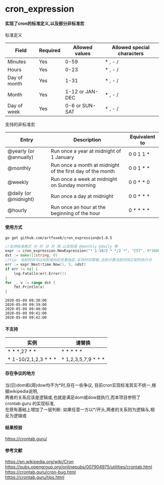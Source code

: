 # cron_expression

#### 实现了cron的标准定义,以及部分非标准宏

标准定义

| Field  |  Required |  Allowed values | Allowed special characters   |
| ------------ | ------------ | ------------ | ------------ |
|  Minutes |  Yes | 0-59  |  \* , - / |
|  Hours |  Yes |   0-23 |  \* , - / |
| Day of month  | Yes  |  1-31 |  \* , - /  |
|  Month | Yes  |  1-12 or JAN-DEC |  \* , - /  |
| Day of week  |  Yes |  0-6 or SUN-SAT |  \* , - / |

支持的非标准宏

| Entry | Description | Equivalent to |
| ------ | ------ | ------ |
| @yearly (or @annually) | Run once a year at midnight of 1 January | 0 0 1 1 \* |
| @monthly | Run once a month at midnight of the first day of the month	 | 0 0 1 \* \* |
| @weekly | Run once a week at midnight on Sunday morning | 0 0 \* \* 0 |
| @daily (or @midnight) | Run once a day at midnight | 0 0 \* \* \* |
| @hourly | Run once an hour at the beginning of the hour | 0 \* \* \* \* |

#### 使用方式

```
go get github.com/artfoxe6/cron_expression@v1.0.5
```

```go
//支持标准格式 分 时 日 月 周,以及短语 @monthly @daily 等
expr := cron_expression.NewExpression("* 1-10/2 * */2 *", "CST", 8*3600)
dst := make([]string, 0)
//tip: 当前时间可以向前或向后任意指定,实现时间穿梭,达到计算当前时间之前的执行点
err := expr.Next(time.Now(), 5, &dst)
if err != nil {
    log.Fatalln(err.Error())
}
for _, v := range dst {
    fmt.Println(v)
}
```
```
2020-05-09 09:38:00
2020-05-09 09:39:00
2020-05-09 09:40:00
2020-05-09 09:41:00
2020-05-09 09:42:00
```

#### 不支持

|  实例 | 请替换  |
| ------------ | ------------ |
| \* \* \*,27 \* \*   | \* \* \* \* \*  |
| \* 1-10/2,1,2,3 \* \* \*  | \* 1,2,3,5,7,9 \* \* \*  |

#### 存在争议的地方

当(日)dom和(周)dow均不为*时,存在一些争议, 目前cron实现标准其实不统一,根据wikipedia说明, <br/>
两者的关系应该是逻辑或,也就是满足dom或dow就执行,而本项目参照了 crontab.guru 的实现标准, <br/>
在原有基础上增加了一层判断: 如果任意一方以\*/开头,两者的关系则为逻辑与,相反为逻辑或 <br/>

#### 结果校验
https://crontab.guru/

#### 参考文献
https://en.wikipedia.org/wiki/Cron <br/>
https://pubs.opengroup.org/onlinepubs/007904975/utilities/crontab.html <br/>
https://crontab.guru/cron-bug.html <br/>
https://crontab.guru/tips.html <br/>
